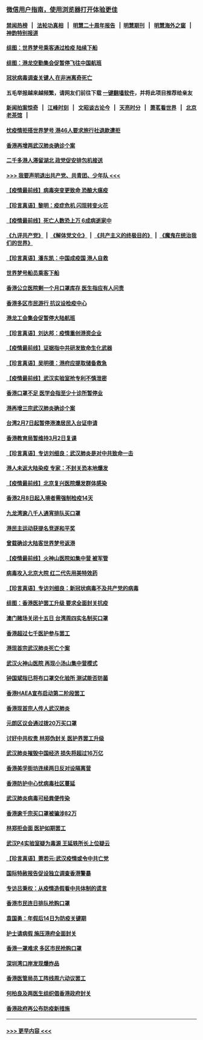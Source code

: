 ### [微信用户指南，使用浏览器打开体验更佳](https://github.com/gfw-breaker/banned-news1/blob/master/indexes/wechat-guide.md?t=0)
#### [禁闻热榜](热点新闻.md?t=0)  &nbsp;&nbsp;|&nbsp;&nbsp; [法轮功真相](https://github.com/gfw-breaker/truth/blob/master/README.md?t=0) &nbsp;&nbsp;|&nbsp;&nbsp; [明慧二十周年报告](https://github.com/gfw-breaker/mh-reports/blob/master/README.md?t=0) &nbsp;&nbsp;|&nbsp;&nbsp;[明慧期刊](https://github.com/gfw-breaker/mh-qikan) &nbsp;&nbsp;|&nbsp;&nbsp; [明慧海外之窗](https://github.com/gfw-breaker/mh-news/blob/master/README.md?t=0) &nbsp;&nbsp;|&nbsp;&nbsp; [神韵特别报道](https://github.com/gfw-breaker/mh-news/blob/master/shenyun.md?t=0)
#### [组图：世界梦号乘客通过检疫 陆续下船](../pages/nsc415/n11858302.md?t=02111811) 
#### [组图：港龙空勤集会促暂停飞往中国航班](../pages/nsc415/n11858190.md?t=02111811) 
#### [冠状病毒调查关键人 在非洲离奇死亡](../pages/nsc415/n11859798.md?t=02111811) 
#### 五毛举报越来越频繁，请网友们前往下载 [一键翻墙软件](https://github.com/gfw-breaker/ssr-accounts)，并将此项目推荐给亲友
#### [新闻拍案惊奇](https://github.com/gfw-breaker/banned-news1/blob/master/pages/link4.md) &nbsp;&nbsp;|&nbsp;&nbsp; [江峰时刻](https://github.com/gfw-breaker/banned-news1/blob/master/pages/link4.md) &nbsp;&nbsp;|&nbsp;&nbsp; [文昭谈古论今](https://github.com/gfw-breaker/banned-news1/blob/master/pages/link4.md) &nbsp;&nbsp;|&nbsp;&nbsp; [天亮时分](https://github.com/gfw-breaker/banned-news1/blob/master/pages/link4.md) &nbsp;&nbsp;|&nbsp;&nbsp; [萧茗看世界](https://github.com/gfw-breaker/banned-news1/blob/master/pages/link4.md) &nbsp;&nbsp;|&nbsp;&nbsp; [北京老茶馆](https://github.com/gfw-breaker/banned-news1/blob/master/pages/link4.md) &nbsp;&nbsp;|&nbsp;&nbsp; 
#### [忧疫情拒搭世界梦号 港46人要求旅行社退款遭拒](../pages/nsc415/n11859849.md?t=02111811) 
#### [香港再增两武汉肺炎确诊个案](../pages/nsc415/n11859833.md?t=02111811) 
#### [二千多港人滞留湖北 政党促安排包机接送](../pages/nsc415/n11859831.md?t=02111811) 
#### [>>> 我要声明退出共产党、共青团、少年队 <<<](https://github.com/begood0513/goodnews/blob/master/quit/letter.md) 
#### [【疫情最前线】病毒突变更致命 恐酿大瘟疫](../pages/nsc415/n11859604.md?t=02111811) 
#### [【珍言真语】黎明：疫症危机 闪现转变火花](../pages/nsc415/n11859199.md?t=02111811) 
#### [【疫情最前线】死亡人数恐上万 6成病逝家中](../pages/nsc415/n11856687.md?t=02111811) 
#### [《九评共产党》](https://github.com/begood0513/9ping.md/blob/master/README.md) &nbsp;|&nbsp; [《解体党文化》](../../../../jtdwh.md/blob/master/README.md)  &nbsp;|&nbsp; [《共产主义的终极目的》](../../../../gczydzjmd.md/blob/master/README.md) &nbsp;|&nbsp; [《魔鬼在统治我们的世界》](../../../../mgztzwmdsj.md/blob/master/README.md) 
#### [【珍言真语】潘东凯：中国成疫国 港人自救](../pages/nsc415/n11856962.md?t=02111811) 
#### [世界梦号船员乘客下船](../pages/nsc415/n11856883.md?t=02111811) 
#### [香港公立医院剩一个月口罩库存 医生指应有人问责](../pages/nsc415/n11856875.md?t=02111811) 
#### [香港多区市民游行 抗议设检疫中心](../pages/nsc415/n11856866.md?t=02111811) 
#### [港龙工会集会促暂停大陆航班](../pages/nsc415/n11856840.md?t=02111811) 
#### [【珍言真语】刘达邦：疫情重创港资企业](../pages/nsc415/n11854274.md?t=02111811) 
#### [【疫情最前线】证据指中共研发致命生化武器](../pages/nsc415/n11853087.md?t=02111811) 
#### [【珍言真语】吴明德：港府应提取储备救急](../pages/nsc415/n11852734.md?t=02111811) 
#### [【疫情最前线】武汉实验室抢专利不慎泄密](../pages/nsc415/n11850310.md?t=02111811) 
#### [香港口罩不足 医学会指至少十诊所暂停业](../pages/nsc415/n11850301.md?t=02111811) 
#### [港再增三宗武汉肺炎确诊个案](../pages/nsc415/n11850328.md?t=02111811) 
#### [台湾2月7日起暂停港澳居民入台证申请](../pages/nsc415/n11850304.md?t=02111811) 
#### [香港教育局暂维持3月2日复课](../pages/nsc415/n11850260.md?t=02111811) 
#### [【珍言真语】专访刘细良：武汉肺炎是对中共致命一击](../pages/nsc415/n11849934.md?t=02111811) 
#### [港人未返大陆染疫 专家：不封关恐本地爆发](../pages/nsc415/n11848021.md?t=02111811) 
#### [【疫情最前线】北京复兴医院爆发群体感染](../pages/nsc415/n11847626.md?t=02111811) 
#### [香港2月8日起入境者需强制检疫14天](../pages/nsc415/n11847658.md?t=02111811) 
#### [九龙湾逾八千人通宵排队买口罩](../pages/nsc415/n11847647.md?t=02111811) 
#### [港民主运动获提名竞逐和平奖](../pages/nsc415/n11847633.md?t=02111811) 
#### [曾载确诊大陆客世界梦号返港](../pages/nsc415/n11847608.md?t=02111811) 
#### [【疫情最前线】火神山医院如集中营 被军管](../pages/nsc415/n11847524.md?t=02111811) 
#### [病毒攻入北京大院 红二代先用美特效药](../pages/nsc415/n11847427.md?t=02111811) 
#### [【珍言真语】专访刘细良：新冠状病毒不及共产党的病毒](../pages/nsc415/n11847164.md?t=02111811) 
#### [组图：香港医护罢工升级 要求全面封关抗疫](../pages/nsc415/n11844107.md?t=02111811) 
#### [澳门赌场关闭十五日 台湾周四实名制买口罩](../pages/nsc415/n11845083.md?t=02111811) 
#### [香港超过七千医护参与罢工](../pages/nsc415/n11845051.md?t=02111811) 
#### [港现首宗武汉肺炎死亡个案](../pages/nsc415/n11844998.md?t=02111811) 
#### [武汉火神山医院 再现小汤山集中营模式](../pages/nsc415/n11844763.md?t=02111811) 
#### [钟国斌指已将布口罩交化验所 测试能否防菌](../pages/nsc415/n11842783.md?t=02111811) 
#### [香港HAEA宣布启动第二阶段罢工](../pages/nsc415/n11842723.md?t=02111811) 
#### [香港现首宗人传人武汉肺炎](../pages/nsc415/n11842766.md?t=02111811) 
#### [元朗区议会通过拨20万买口罩](../pages/nsc415/n11842754.md?t=02111811) 
#### [讨好中共权贵 林郑伪封关 医护界罢工升级](../pages/nsc415/n11842359.md?t=02111811) 
#### [武汉肺炎摧毁中国经济 损失将超过16万亿](../pages/nsc415/n11839723.md?t=02111811) 
#### [香港美孚街坊连续两日反对设隔离营](../pages/nsc415/n11839962.md?t=02111811) 
#### [香港防护中心忧病毒社区蔓延](../pages/nsc415/n11839933.md?t=02111811) 
#### [武汉肺炎病毒可经粪便传染](../pages/nsc415/n11839939.md?t=02111811) 
#### [香港逾千宗买口罩被骗涉82万](../pages/nsc415/n11839914.md?t=02111811) 
#### [林郑拒会面 医护如期罢工](../pages/nsc415/n11839892.md?t=02111811) 
#### [武汉P4实验室疑为毒源 王延轶所长上位疑云](../pages/nsc415/n11835543.md?t=02111811) 
#### [【珍言真语】萧若元:武汉疫情或令中共亡党](../pages/nsc415/n11829394.md?t=02111811) 
#### [国际特赦报告促设独立调查香港警暴](../pages/nsc415/n11833845.md?t=02111811) 
#### [专访吕秉权：从疫情造假看中共体制的谎言](../pages/nsc415/n11833813.md?t=02111811) 
#### [香港市民连日排队抢购口罩](../pages/nsc415/n11833794.md?t=02111811) 
#### [袁国勇：年假后14日为防疫关键期](../pages/nsc415/n11831088.md?t=02111811) 
#### [护士请病假 施压港府全面封关](../pages/nsc415/n11831030.md?t=02111811) 
#### [香港一罩难求 多区市民抢购口罩](../pages/nsc415/n11831002.md?t=02111811) 
#### [深圳湾口岸发现爆炸品](../pages/nsc415/n11828802.md?t=02111811) 
#### [香港医管局员工阵线周六动议罢工](../pages/nsc415/n11828762.md?t=02111811) 
#### [何柏良及两医生组织倡香港政府封关](../pages/nsc415/n11828749.md?t=02111811) 
#### [香港政府再公布防疫新措施](../pages/nsc415/n11828716.md?t=02111811) 

----
#### [ >>> 更早内容 <<< ](../indexes/nsc415-earlier.md)
